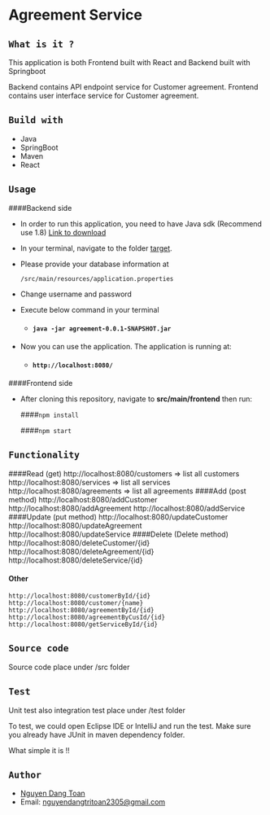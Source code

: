 # **Agreement Service**

## `What is it ?`

   This application is both Frontend built with React and Backend built with Springboot 
   
   Backend contains API endpoint service for Customer agreement.
   Frontend contains user interface service for Customer agreement.

## `Build with`

* Java
* SpringBoot
* Maven
* React

## `Usage`
####Backend side
*   In order to run this application, you need to have Java sdk (Recommend use 1.8) [Link to download](https://www.oracle.com/java/technologies/javase/javase-jdk8-downloads.html)
*   In your terminal, navigate to the folder [target](target).
*   Please provide your database information at 

        /src/main/resources/application.properties
*   Change username and password
*   Execute below command in your terminal
    * #### `java -jar agreement-0.0.1-SNAPSHOT.jar`

*   Now you can use the application. The application is running at:
    * #### `http://localhost:8080/`
####Frontend side
*   After cloning this repository, navigate to **src/main/frontend** then run:
    
    ####`npm install`
    
    ####`npm start`     
      
## `Functionality`
####Read (get)
    http://localhost:8080/customers => list all customers
    http://localhost:8080/services => list all services  
    http://localhost:8080/agreements => list all agreements
####Add (post method)
    http://localhost:8080/addCustomer
    http://localhost:8080/addAgreement
    http://localhost:8080/addService
####Update (put method)
    http://localhost:8080/updateCustomer
    http://localhost:8080/updateAgreement
    http://localhost:8080/updateService
####Delete (Delete method)
    http://localhost:8080/deleteCustomer/{id}
    http://localhost:8080/deleteAgreement/{id}
    http://localhost:8080/deleteService/{id}
    
#### Other
    http://localhost:8080/customerById/{id}
    http://localhost:8080/customer/{name}
    http://localhost:8080/agreementById/{id}
    http://localhost:8080/agreementByCusId/{id}
    http://localhost:8080/getServiceById/{id}

## `Source code`

 Source code place under /src folder

## `Test`

 Unit test also integration test place under /test folder
 
 To test, we could open Eclipse IDE or IntelliJ and run the test. Make sure you already have JUnit in maven dependency folder. 
  
 What simple it is !!

## `Author`
   * [Nguyen Dang Toan](https://www.linkedin.com/in/nguyendangtoan/)
   * Email: [nguyendangtritoan2305@gmail.com]()

